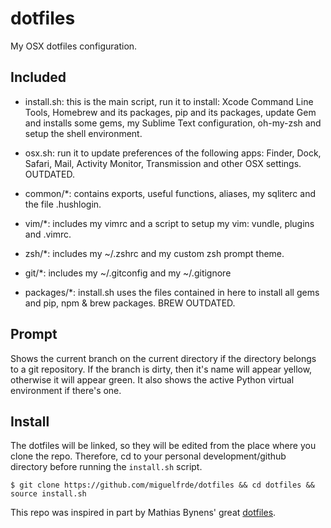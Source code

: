 dotfiles
========

My OSX dotfiles configuration.

Included
--------

- install.sh: this is the main script, run it to install: Xcode Command Line Tools, Homebrew and its packages, pip and its packages, update Gem and installs some gems, my Sublime Text configuration, oh-my-zsh and setup the shell environment.

- osx.sh: run it to update preferences of the following apps: Finder, Dock, Safari, Mail, Activity Monitor, Transmission and other OSX settings. OUTDATED.

- common/*: contains exports, useful functions, aliases, my sqliterc and the file .hushlogin.

- vim/*: includes my vimrc and a script to setup my vim: vundle, plugins and .vimrc.

- zsh/*: includes my ~/.zshrc and my custom zsh prompt theme.

- git/*: includes my ~/.gitconfig and my ~/.gitignore

- packages/*: install.sh uses the files contained in here to install all gems and pip, npm & brew packages. BREW OUTDATED.


Prompt
------

Shows the current branch on the current directory if the directory belongs to a git repository. If the branch is dirty, then it's name will appear yellow, otherwise it will appear green. It also shows the active Python virtual environment if there's one.

Install
-------

The dotfiles will be linked, so they will be edited from the place where you clone the repo. Therefore, cd to your personal development/github directory before running the `install.sh` script.

```
$ git clone https://github.com/miguelfrde/dotfiles && cd dotfiles && source install.sh
```

This repo was inspired in part by Mathias Bynens' great [dotfiles](https://github.com/mathiasbynens/dotfiles).
